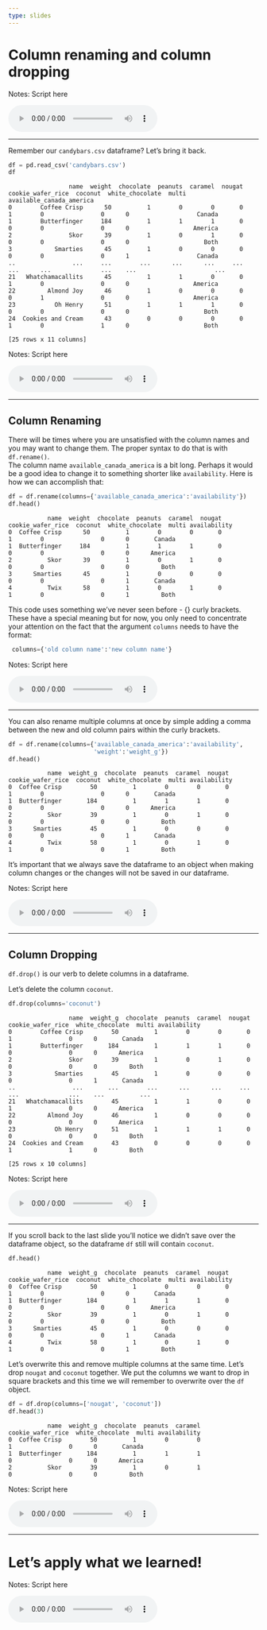 ```yaml
---
type: slides
---
```


# Column renaming and column dropping

Notes: Script here

<html>

<audio controls >

<source src="/placeholder_audio.mp3" />

</audio>

</html>

---

Remember our `candybars.csv` dataframe? Let’s bring it back.

``` python
df = pd.read_csv('candybars.csv')
df
```

```out
                 name  weight  chocolate  peanuts  caramel  nougat  cookie_wafer_rice  coconut  white_chocolate  multi available_canada_america
0        Coffee Crisp      50          1        0        0       0                  1        0                0      0                   Canada
1        Butterfinger     184          1        1        1       0                  0        0                0      0                  America
2                Skor      39          1        0        1       0                  0        0                0      0                     Both
3            Smarties      45          1        0        0       0                  0        0                0      1                   Canada
..                ...     ...        ...      ...      ...     ...                ...      ...              ...    ...                      ...
21   Whatchamacallits      45          1        1        0       0                  1        0                0      0                  America
22         Almond Joy      46          1        0        0       0                  0        1                0      0                  America
23           Oh Henry      51          1        1        1       0                  0        0                0      0                     Both
24  Cookies and Cream      43          0        0        0       0                  1        0                1      0                     Both

[25 rows x 11 columns]
```

Notes: Script here

<html>

<audio controls >

<source src="/placeholder_audio.mp3" />

</audio>

</html>

---

## Column Renaming

There will be times where you are unsatisfied with the column names and
you may want to change them. The proper syntax to do that is with
`df.rename()`.  
The column name `available_canada_america` is a bit long. Perhaps it
would be a good idea to change it to something shorter like
`availability`. Here is how we can accomplish that:

``` python
df = df.rename(columns={'available_canada_america':'availability'})
df.head()
```

```out
           name  weight  chocolate  peanuts  caramel  nougat  cookie_wafer_rice  coconut  white_chocolate  multi availability
0  Coffee Crisp      50          1        0        0       0                  1        0                0      0       Canada
1  Butterfinger     184          1        1        1       0                  0        0                0      0      America
2          Skor      39          1        0        1       0                  0        0                0      0         Both
3      Smarties      45          1        0        0       0                  0        0                0      1       Canada
4          Twix      58          1        0        1       0                  1        0                0      1         Both
```

This code uses something we’ve never seen before - {} curly brackets.
These have a special meaning but for now, you only need to concentrate
your attention on the fact that the argument `columns` needs to have the
format:

``` python
 columns={'old column name':'new column name'}
```

Notes: Script here

<html>

<audio controls >

<source src="/placeholder_audio.mp3" />

</audio>

</html>

---

You can also rename multiple columns at once by simple adding a comma
between the new and old column pairs within the curly brackets.

``` python
df = df.rename(columns={'available_canada_america':'availability',
                        'weight':'weight_g'})
df.head()
```

```out
           name  weight_g  chocolate  peanuts  caramel  nougat  cookie_wafer_rice  coconut  white_chocolate  multi availability
0  Coffee Crisp        50          1        0        0       0                  1        0                0      0       Canada
1  Butterfinger       184          1        1        1       0                  0        0                0      0      America
2          Skor        39          1        0        1       0                  0        0                0      0         Both
3      Smarties        45          1        0        0       0                  0        0                0      1       Canada
4          Twix        58          1        0        1       0                  1        0                0      1         Both
```

It’s important that we always save the dataframe to an object when
making column changes or the changes will not be saved in our dataframe.

Notes: Script here

<html>

<audio controls >

<source src="/placeholder_audio.mp3" />

</audio>

</html>

---

## Column Dropping

`df.drop()` is our verb to delete columns in a dataframe.

Let’s delete the column `coconut`.

``` python
df.drop(columns='coconut')
```

```out
                 name  weight_g  chocolate  peanuts  caramel  nougat  cookie_wafer_rice  white_chocolate  multi availability
0        Coffee Crisp        50          1        0        0       0                  1                0      0       Canada
1        Butterfinger       184          1        1        1       0                  0                0      0      America
2                Skor        39          1        0        1       0                  0                0      0         Both
3            Smarties        45          1        0        0       0                  0                0      1       Canada
..                ...       ...        ...      ...      ...     ...                ...              ...    ...          ...
21   Whatchamacallits        45          1        1        0       0                  1                0      0      America
22         Almond Joy        46          1        0        0       0                  0                0      0      America
23           Oh Henry        51          1        1        1       0                  0                0      0         Both
24  Cookies and Cream        43          0        0        0       0                  1                1      0         Both

[25 rows x 10 columns]
```

Notes: Script here

<html>

<audio controls >

<source src="/placeholder_audio.mp3" />

</audio>

</html>

---

If you scroll back to the last slide you’ll notice we didn’t save over
the dataframe object, so the dataframe `df` still will contain
`coconut`.

``` python
df.head()
```

```out
           name  weight_g  chocolate  peanuts  caramel  nougat  cookie_wafer_rice  coconut  white_chocolate  multi availability
0  Coffee Crisp        50          1        0        0       0                  1        0                0      0       Canada
1  Butterfinger       184          1        1        1       0                  0        0                0      0      America
2          Skor        39          1        0        1       0                  0        0                0      0         Both
3      Smarties        45          1        0        0       0                  0        0                0      1       Canada
4          Twix        58          1        0        1       0                  1        0                0      1         Both
```

Let’s overwrite this and remove multiple columns at the same time. Let’s
drop `nougat` and `coconut` together. We put the columns we want to drop
in square brackets and this time we will remember to overwrite over the
`df` object.

``` python
df = df.drop(columns=['nougat', 'coconut'])
df.head(3)
```

```out
           name  weight_g  chocolate  peanuts  caramel  cookie_wafer_rice  white_chocolate  multi availability
0  Coffee Crisp        50          1        0        0                  1                0      0       Canada
1  Butterfinger       184          1        1        1                  0                0      0      America
2          Skor        39          1        0        1                  0                0      0         Both
```

Notes: Script here

<html>

<audio controls >

<source src="/placeholder_audio.mp3" />

</audio>

</html>

---

# Let’s apply what we learned\!

Notes: Script here

<html>

<audio controls >

<source src="/placeholder_audio.mp3" />

</audio>

</html>
